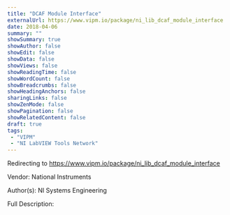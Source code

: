 ```yaml
---
title: "DCAF Module Interface"
externalUrl: https://www.vipm.io/package/ni_lib_dcaf_module_interface
date: 2018-04-06
summary: ""
showSummary: true
showAuthor: false
showEdit: false
showData: false
showViews: false
showReadingTime: false
showWordCount: false
showBreadcrumbs: false
showHeadingAnchors: false
sharingLinks: false
showZenMode: false
showPagination: false
showRelatedContent: false
draft: true
tags:
 - "VIPM"
 - "NI LabVIEW Tools Network"
---
```


Redirecting to https://www.vipm.io/package/ni_lib_dcaf_module_interface

Vendor: National Instruments

Author(s): NI Systems Engineering
 
Full Description:
